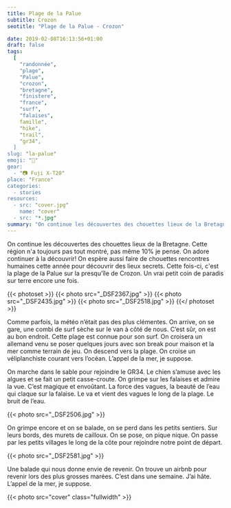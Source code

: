 ```yaml
---
title: Plage de la Palue
subtitle: Crozon
seotitle: "Plage de la Palue - Crozon"

date: 2019-02-08T16:13:56+01:00
draft: false
tags:
  [
    "randonnée",
    "plage",
    "Palue",
    "crozon",
    "bretagne",
    "finistere",
    "france",
    "surf",
    "falaises",
    famille",
    "hike",
    "trail",
    "gr34",
  ]
slug: "la-palue"
emoji: "🌊"
gear:
  - "📷 Fuji X-T20"
place: "France"
categories:
  - stories
resources:
  - src: "cover.jpg"
    name: "cover"
  - src: "*.jpg"
summary: "On continue les découvertes des chouettes lieux de la Bretagne. Cette région n'a toujours pas tout montré, pas même 10% je pense. On adore continuer à la découvrir! On espère aussi faire de chouettes rencontres humaines cette année pour découvrir des lieux secrets. Cette fois-ci, c'est la plage de la Palue sur la presqu'île de Crozon. Un vrai petit coin de paradis sur terre encore une fois."
---
```


On continue les découvertes des chouettes lieux de la Bretagne. Cette région n'a toujours pas tout montré, pas même 10% je pense. On adore continuer à la découvrir! On espère aussi faire de chouettes rencontres humaines cette année pour découvrir des lieux secrets. Cette fois-ci, c'est la plage de la Palue sur la presqu'île de Crozon. Un vrai petit coin de paradis sur terre encore une fois.

{{< photoset >}}
{{< photo src="_DSF2367.jpg" >}}
{{< photo src="_DSF2435.jpg" >}}
{{< photo src="_DSF2518.jpg" >}}
{{</ photoset >}}

Comme parfois, la météo n’était pas des plus clémentes. On arrive, on se gare, une combi de surf sèche sur le van à côté de nous. C’est sûr, on est au bon endroit. Cette plage est connue pour son surf. On croisera un allemand venu se poser quelques jours avec son break pour maison et la mer comme terrain de jeu. On descend vers la plage. On croise un véliplanchiste courant vers l’océan. L’appel de la mer, je suppose.

On marche dans le sable pour rejoindre le GR34. Le chien s’amuse avec les algues et se fait un petit casse-croute. On grimpe sur les falaises et admire la vue. C’est magique et envoûtant. La force des vagues, la beauté de l’eau qui claque sur la falaise. Le va et vient des vagues le long de la plage. Le bruit de l’eau.

{{< photo src="_DSF2506.jpg" >}}

On grimpe encore et on se balade, on se perd dans les petits sentiers. Sur leurs bords, des murets de cailloux. On se pose, on pique nique. On passe par les petits villages le long de la côte pour rejoindre notre point de départ.

{{< photo src="_DSF2581.jpg" >}}

Une balade qui nous donne envie de revenir. On trouve un airbnb pour revenir lors des plus grosses marées. C’est dans une semaine. J’ai hâte. L’appel de la mer, je suppose.

{{< photo src="cover" class="fullwidth" >}}
